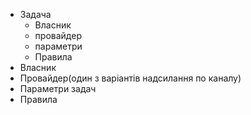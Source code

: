 - Задача
    - Власник
    - провайдер
    - параметри
    - Правила
- Власник
- Провайдер(один з варіантів надсилання по  каналу)
- Параметри задач
- Правила